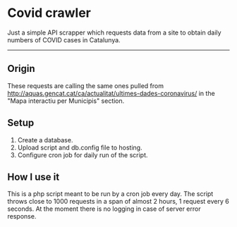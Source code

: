 # Covid crawler

Just a simple API scrapper which requests data from a site to obtain daily numbers of COVID cases in Catalunya.

___

## Origin
These requests are calling the same ones pulled from http://aquas.gencat.cat/ca/actualitat/ultimes-dades-coronavirus/ in the "Mapa interactiu per Municipis" section.

## Setup
1. Create a database.
2. Upload script and db.config file to hosting.
3. Configure cron job for daily run of the script.

## How I use it
This is a php script meant to be run by a cron job every day. The script throws close to 1000 requests in a span of almost 2 hours, 1 request every 6 seconds. At the moment there is no logging in case of server error response.